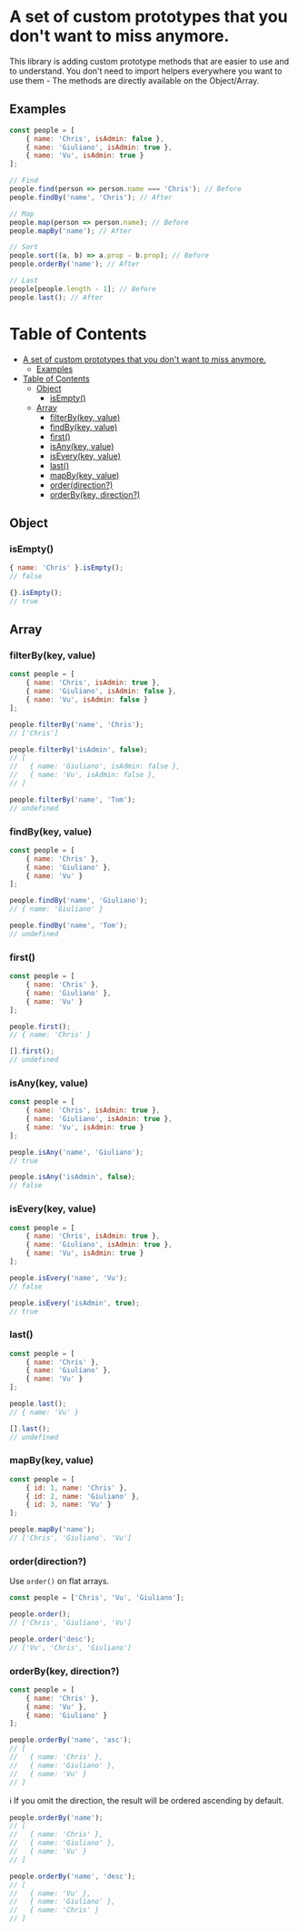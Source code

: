 # A set of custom prototypes that you don't want to miss anymore.

This library is adding custom prototype methods that are easier to use and to understand. You don't need to import helpers everywhere you want to use them - The methods are directly available on the Object/Array.

## Examples
```js
const people = [
    { name: 'Chris', isAdmin: false },
    { name: 'Giuliano', isAdmin: true },
    { name: 'Vu', isAdmin: true }
];

// Find
people.find(person => person.name === 'Chris'); // Before
people.findBy('name', 'Chris'); // After

// Map
people.map(person => person.name); // Before
people.mapBy('name'); // After

// Sort
people.sort((a, b) => a.prop - b.prop); // Before
people.orderBy('name'); // After

// Last
people[people.length - 1]; // Before
people.last(); // After
```

# Table of Contents
- [A set of custom prototypes that you don't want to miss anymore.](#a-set-of-custom-prototypes-that-you-dont-want-to-miss-anymore)
  - [Examples](#examples)
- [Table of Contents](#table-of-contents)
  - [Object](#object)
    - [isEmpty()](#isempty)
  - [Array](#array)
    - [filterBy(key, value)](#filterbykey-value)
    - [findBy(key, value)](#findbykey-value)
    - [first()](#first)
    - [isAny(key, value)](#isanykey-value)
    - [isEvery(key, value)](#iseverykey-value)
    - [last()](#last)
    - [mapBy(key, value)](#mapbykey-value)
    - [order(direction?)](#orderdirection)
    - [orderBy(key, direction?)](#orderbykey-direction)

## Object

### isEmpty()

```js
{ name: 'Chris' }.isEmpty();
// false

{}.isEmpty();
// true
```

## Array

### filterBy(key, value)

```js
const people = [
    { name: 'Chris', isAdmin: true },
    { name: 'Giuliano', isAdmin: false },
    { name: 'Vu', isAdmin: false }
];

people.filterBy('name', 'Chris');
// ['Chris']

people.filterBy('isAdmin', false);
// [
//   { name: 'Giuliano', isAdmin: false },
//   { name: 'Vu', isAdmin: false },
// ]

people.filterBy('name', 'Tom');
// undefined
```

### findBy(key, value)

```js
const people = [
    { name: 'Chris' },
    { name: 'Giuliano' },
    { name: 'Vu' }
];

people.findBy('name', 'Giuliano');
// { name: 'Giuliano' }

people.findBy('name', 'Tom');
// undefined
```

### first()

```js
const people = [
    { name: 'Chris' },
    { name: 'Giuliano' },
    { name: 'Vu' }
];

people.first();
// { name: 'Chris' }

[].first();
// undefined
```

### isAny(key, value)

```js
const people = [
    { name: 'Chris', isAdmin: true },
    { name: 'Giuliano', isAdmin: true },
    { name: 'Vu', isAdmin: true }
];

people.isAny('name', 'Giuliano');
// true

people.isAny('isAdmin', false);
// false
```

### isEvery(key, value)

```js
const people = [
    { name: 'Chris', isAdmin: true },
    { name: 'Giuliano', isAdmin: true },
    { name: 'Vu', isAdmin: true }
];

people.isEvery('name', 'Vu');
// false

people.isEvery('isAdmin', true);
// true
```

### last()

```js
const people = [
    { name: 'Chris' },
    { name: 'Giuliano' },
    { name: 'Vu' }
];

people.last();
// { name: 'Vu' }

[].last();
// undefined
```

### mapBy(key, value)

```js
const people = [
    { id: 1, name: 'Chris' },
    { id: 2, name: 'Giuliano' },
    { id: 3, name: 'Vu' }
];

people.mapBy('name');
// ['Chris', 'Giuliano', 'Vu']
```

### order(direction?)

Use `order()` on flat arrays.

```js
const people = ['Chris', 'Vu', 'Giuliano'];

people.order();
// ['Chris', 'Giuliano', 'Vu']

people.order('desc');
// ['Vu', 'Chris', 'Giuliano']
```

### orderBy(key, direction?)

```js
const people = [
    { name: 'Chris' },
    { name: 'Vu' },
    { name: 'Giuliano' }
];

people.orderBy('name', 'asc');
// [
//   { name: 'Chris' },
//   { name: 'Giuliano' },
//   { name: 'Vu' }
// ]
```

ℹ️ If you omit the direction, the result will be ordered ascending by default.

```js
people.orderBy('name');
// [
//   { name: 'Chris' },
//   { name: 'Giuliano' },
//   { name: 'Vu' }
// ]
```

```js
people.orderBy('name', 'desc');
// [
//   { name: 'Vu' },
//   { name: 'Giuliano' },
//   { name: 'Chris' }
// ]
```